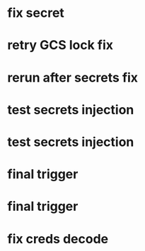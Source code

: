 # fix secret
# retry GCS lock fix
# rerun after secrets fix

# test secrets injection
# test secrets injection
# final trigger
# final trigger
# fix creds decode
